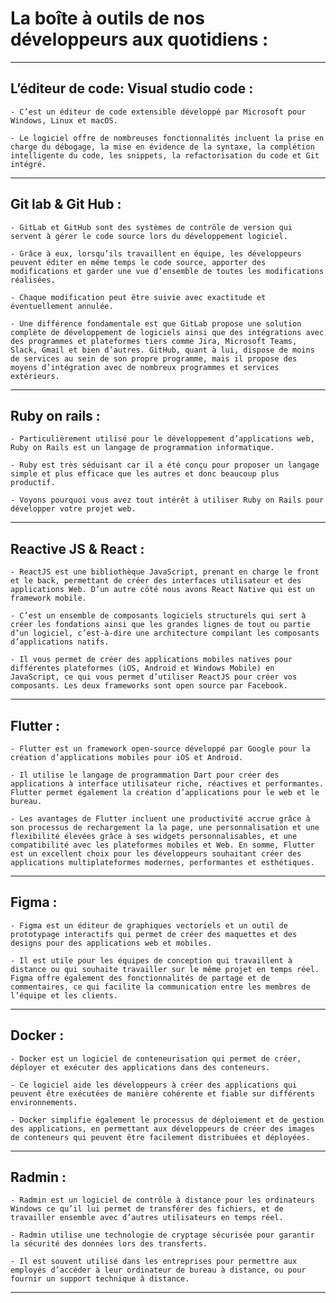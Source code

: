 # **La boîte à outils de nos développeurs aux quotidiens :**
---

## **L’éditeur de code: Visual studio code :**

    - C’est un éditeur de code extensible développé par Microsoft pour Windows, Linux et macOS. 
    
    - Le logiciel offre de nombreuses fonctionnalités incluent la prise en charge du débogage, la mise en évidence de la syntaxe, la complétion intelligente du code, les snippets, la refactorisation du code et Git intégré. 
---

## **Git lab & Git Hub :**

    - GitLab et GitHub sont des systèmes de contrôle de version qui servent à gérer le code source lors du développement logiciel. 

    - Grâce à eux, lorsqu’ils travaillent en équipe, les développeurs peuvent éditer en même temps le code source, apporter des modifications et garder une vue d’ensemble de toutes les modifications réalisées. 

    - Chaque modification peut être suivie avec exactitude et éventuellement annulée.

    - Une différence fondamentale est que GitLab propose une solution complète de développement de logiciels ainsi que des intégrations avec des programmes et plateformes tiers comme Jira, Microsoft Teams, Slack, Gmail et bien d’autres. GitHub, quant à lui, dispose de moins de services au sein de son propre programme, mais il propose des moyens d’intégration avec de nombreux programmes et services extérieurs.
---

## **Ruby on rails :**

    - Particulièrement utilisé pour le développement d’applications web, Ruby on Rails est un langage de programmation informatique. 

    - Ruby est très séduisant car il a été conçu pour proposer un langage simple et plus efficace que les autres et donc beaucoup plus productif. 

    - Voyons pourquoi vous avez tout intérêt à utiliser Ruby on Rails pour développer votre projet web.
---

## **Reactive JS & React :**

    - ReactJS est une bibliothèque JavaScript, prenant en charge le front et le back, permettant de créer des interfaces utilisateur et des applications Web. D’un autre côté nous avons React Native qui est un framework mobile. 

    - C’est un ensemble de composants logiciels structurels qui sert à créer les fondations ainsi que les grandes lignes de tout ou partie d’un logiciel, c’est-à-dire une architecture compilant les composants d’applications natifs. 

    - Il vous permet de créer des applications mobiles natives pour différentes plateformes (iOS, Android et Windows Mobile) en JavaScript, ce qui vous permet d’utiliser ReactJS pour créer vos composants. Les deux frameworks sont open source par Facebook.
---

## **Flutter :**

    - Flutter est un framework open-source développé par Google pour la création d’applications mobiles pour iOS et Android. 

    - Il utilise le langage de programmation Dart pour créer des applications à interface utilisateur riche, réactives et performantes. Flutter permet également la création d’applications pour le web et le bureau. 

    - Les avantages de Flutter incluent une productivité accrue grâce à son processus de rechargement la la page, une personnalisation et une flexibilité élevées grâce à ses widgets personnalisables, et une compatibilité avec les plateformes mobiles et Web. En somme, Flutter est un excellent choix pour les développeurs souhaitant créer des applications multiplateformes modernes, performantes et esthétiques.
---

## **Figma :**

    - Figma est un éditeur de graphiques vectoriels et un outil de prototypage interactifs qui permet de créer des maquettes et des designs pour des applications web et mobiles. 

    - Il est utile pour les équipes de conception qui travaillent à distance ou qui souhaite travailler sur le même projet en temps réel. Figma offre également des fonctionnalités de partage et de commentaires, ce qui facilite la communication entre les membres de l’équipe et les clients. 
---

## **Docker :**

    - Docker est un logiciel de conteneurisation qui permet de créer, déployer et exécuter des applications dans des conteneurs. 

    - Ce logiciel aide les développeurs à créer des applications qui peuvent être exécutées de manière cohérente et fiable sur différents environnements. 
    
    - Docker simplifie également le processus de déploiement et de gestion des applications, en permettant aux développeurs de créer des images de conteneurs qui peuvent être facilement distribuées et déployées.
---

## **Radmin :**

    - Radmin est un logiciel de contrôle à distance pour les ordinateurs Windows ce qu’il lui permet de transférer des fichiers, et de travailler ensemble avec d’autres utilisateurs en temps réel. 

    - Radmin utilise une technologie de cryptage sécurisée pour garantir la sécurité des données lors des transferts. 

    - Il est souvent utilisé dans les entreprises pour permettre aux employés d’accéder à leur ordinateur de bureau à distance, ou pour fournir un support technique à distance.
---
